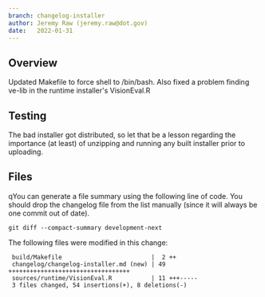 ```yaml
---
branch: changelog-installer
author: Jeremy Raw (jeremy.raw@dot.gov)
date:   2022-01-31
---
```


## Overview

Updated Makefile to force shell to /bin/bash.
Also fixed a problem finding ve-lib in the runtime installer's VisionEval.R

## Testing

The bad installer got distributed, so let that be a lesson regarding the importance
(at least) of unzipping and running any built installer prior to uploading.

## Files

qYou can generate a file summary using the following line of code. You should drop the
changelog file from the list manually (since it will always be one commit out of date).

```
git diff --compact-summary development-next
```

The following files were modified in this change:
```
 build/Makefile                         |  2 ++
 changelog/changelog-installer.md (new) | 49 ++++++++++++++++++++++++++++++++++
 sources/runtime/VisionEval.R           | 11 +++-----
 3 files changed, 54 insertions(+), 8 deletions(-)
```
